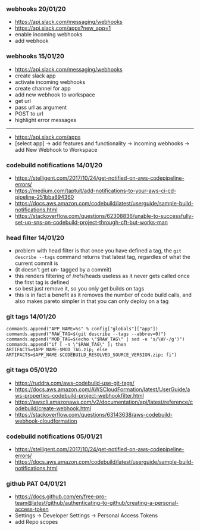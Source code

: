 ### webhooks 20/01/20

- https://api.slack.com/messaging/webhooks
- https://api.slack.com/apps?new_app=1
- enable incoming webhooks
- add webhook

### webhooks 15/01/20

- https://api.slack.com/messaging/webhooks
- create slack app
- activate incoming webhooks
- create channel for app
- add new webhook to workspace
- get url
- pass url as argument
- POST to url
- highlight error messages

---

- https://api.slack.com/apps
- [select app] -> add features and functionality -> incoming webhooks -> add New Webhook to Workspace

### codebuild notifications 14/01/20

- https://stelligent.com/2017/10/24/get-notified-on-aws-codepipeline-errors/
- https://medium.com/taptuit/add-notifications-to-your-aws-ci-cd-pipeline-251bba894360
- https://docs.aws.amazon.com/codebuild/latest/userguide/sample-build-notifications.html
- https://stackoverflow.com/questions/62308836/unable-to-successfully-set-up-sns-on-codebuild-project-through-cft-but-works-man

### head filter 14/01/20

- problem with head filter is that once you have defined a tag, the `git describe --tags` command returns that latest tag, regardles of what the current commit is
- (it doesn't get un- tagged by a commit)
- this renders filtering of /refs/heads useless as it never gets called once the first tag is defined
- so best just remove it, so you only get builds on tags
- this is in fact a benefit as it removes the number of code build calls, and also makes pareto simpler in that you can only deploy on a tag

### git tags 14/01/20

```
commands.append("APP_NAME=%s" % config["globals"]["app"])
commands.append("RAW_TAG=$(git describe --tags --abbrev=0)")
commands.append("MOD_TAG=$(echo \"$RAW_TAG\" | sed -e 's/\W/-/g')")
commands.append("if [ -n \"$RAW_TAG\" ]; then ARTIFACTS=$APP_NAME-$MOD_TAG.zip; else ARTIFACTS=$APP_NAME-$CODEBUILD_RESOLVED_SOURCE_VERSION.zip; fi")
```

### git tags 05/01/20

- https://ruddra.com/aws-codebuild-use-git-tags/
- https://docs.aws.amazon.com/AWSCloudFormation/latest/UserGuide/aws-properties-codebuild-project-webhookfilter.html
- https://awscli.amazonaws.com/v2/documentation/api/latest/reference/codebuild/create-webhook.html
- https://stackoverflow.com/questions/63143638/aws-codebuild-webhook-cloudformation

### codebuild notifications 05/01/21

- https://stelligent.com/2017/10/24/get-notified-on-aws-codepipeline-errors/
- https://docs.aws.amazon.com/codebuild/latest/userguide/sample-build-notifications.html

### github PAT 04/01/21

- https://docs.github.com/en/free-pro-team@latest/github/authenticating-to-github/creating-a-personal-access-token
- Settings -> Developer Settings -> Personal Access Tokens
- add Repo scopes
